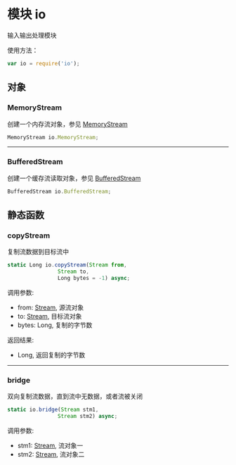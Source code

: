 # 模块 io
输入输出处理模块

使用方法：
```JavaScript
var io = require('io');
```

## 对象
        
### MemoryStream
创建一个内存流对象，参见 [MemoryStream](../../object/ifs/MemoryStream.md)
```JavaScript
MemoryStream io.MemoryStream;
```

--------------------------
### BufferedStream
创建一个缓存流读取对象，参见 [BufferedStream](../../object/ifs/BufferedStream.md)
```JavaScript
BufferedStream io.BufferedStream;
```

## 静态函数
        
### copyStream
复制流数据到目标流中
```JavaScript
static Long io.copyStream(Stream from,
                Stream to,
                Long bytes = -1) async;
```

调用参数:
* from: [Stream](../../object/ifs/Stream.md), 源流对象
* to: [Stream](../../object/ifs/Stream.md), 目标流对象
* bytes: Long, 复制的字节数

返回结果:
* Long, 返回复制的字节数

--------------------------
### bridge
双向复制流数据，直到流中无数据，或者流被关闭
```JavaScript
static io.bridge(Stream stm1,
                Stream stm2) async;
```

调用参数:
* stm1: [Stream](../../object/ifs/Stream.md), 流对象一
* stm2: [Stream](../../object/ifs/Stream.md), 流对象二

